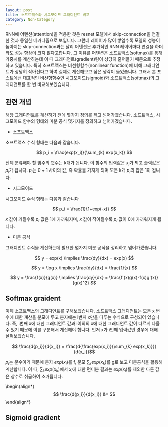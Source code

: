 ```yaml
---
layout: post
title: 소프트맥스와 시그모이드 그래디언트 비교
category: Non-Category
---
```


RNN에 어텐션(attention)을 적용한 것은 resnet 모델에서 skip-connection을 연결한 것과 동일한 메커니즘으로 보입니다.
그런데 레이어가 많이 쌓일수록 모델의 성능이 높아지는 skip-connection과는 달리 어텐션은 추가적인 RNN 레이어마다 연결을 하더라도 성능 향상이 크지 않다고합니다.
그 이유를 어텐션은 소프트맥스(softmax)를 통해 가중치를 계산하는데 이 때 그래디언트(gradient)량이 상당히 줄어들기 때문으로 추정하고 있습니다.
특히 소프트맥스는 비선형함수(nonlinear function)에 비해 그래디언트가 상당히 작아진다고 하여 실제로 계산해보고 싶은 생각이 들었습니다.
그래서 본 포스트에선 대표적인 비선형함수인 시그모이드(sigmoid)와 소프트맥스(softmax)의 그래디언트를 한 번 비교해보겠습니다.


## 관련 개념

해당 그래디언트를 계산하기 전에 몇가지 정의를 짚고 넘어가겠습니다.
소프트맥스, 시그모이드 함수의 형태와 미분 공식 몇가지를 정의하고 넘어가겠습니다.

* 소프트맥스

소프트맥스 수식 형태는 다음과 같습니다.

$$ p_i = \frac{exp(x_i)}{\sum_{k} exp(x_k)} $$

전체 분류해야 할 범주의 갯수는 k개가 됩니다. 이 함수의 입력값은 $x_i$가 되고 출력값은 $p_i$가 됩니다.
$p_i$는 0 ~ 1 사이의 값, 즉 확률을 가지게 되며 모든 k개 $p_i$의 합은 1이 됩니다.

* 시그모이드

시그모이드 수식 형태는 다음과 같습니다

$$ p_i = \frac{1}{1+exp(-x)} $$

$x$ 값이 커질수록 $p_i$ 값은 1에 가까워지며, $x$ 값이 작아질수록 $p_i$ 값이 0에 가까워지게 됩니다.

* 미분 공식

그래디언트 수식을 계산하는데 필요한 몇가지 미분 공식을 정리하고 넘어가겠습니다.

$$ y = exp(x) \implies \frac{dy}{dx} = exp(x) $$

$$ y = \log x \implies \frac{dy}{dx} = \frac{1}{x} $$

$$ y = \frac{f(x)}{g(x)} \implies \frac{dy}{dx} = \frac{f'(x)g(x)-f(x)g'(x)}{g(x)^2} $$


## Softmax graident

이제 소프트맥스의 그래디언트를 구해보겠습니다.
소프트맥스 그래디언트는 모든 x 변수에 대한 계산을 분모에 두고 분자에는 i번째 x만을 다루는 수식으로 구성되어 있습니다.
즉, i번째 x에 대한 그래디언트 값과 i이외의 x에 대한 그래디언트 값이 다르게 나올 수 있기 때문에 이를 구분해서 계산해야 합니다.
먼저 x가 i번째 입력값인 경우에 대해 살펴보겠습니다.

$$ \frac{d{p_i}}{d{x_i}} = \frac{d{\frac{exp(x_i)}{\sum_{k} exp(x_k)}}}{d{x_i}}$$

$p_i$는 분수이기 때문에 분자 $exp(x_i)$를 f, 분모 $\sum_{k} exp(x_k)$를 g로 보고 미분공식을 활용해 계산합니다.
이 때, $\sum_{k} exp(x_k)$에서 $x_i$에 대한 편미분 결과는 $exp(x_i)$를 제외한 다른 값은 상수로 취급하여 소거됩니다.

\begin{align*}
$$ \frac{d{p_i}}{d{x_i}} &= $$
\end{align*}

## Sigmoid gradient


